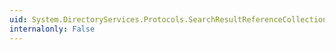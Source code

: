```yaml
---
uid: System.DirectoryServices.Protocols.SearchResultReferenceCollection
internalonly: False
---
```

